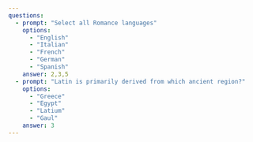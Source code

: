 ```yaml
---
questions:
  - prompt: "Select all Romance languages"
    options:
      - "English"
      - "Italian"
      - "French"
      - "German"
      - "Spanish"
    answer: 2,3,5
  - prompt: "Latin is primarily derived from which ancient region?"
    options:
      - "Greece"
      - "Egypt"
      - "Latium"
      - "Gaul"
    answer: 3
---
```

